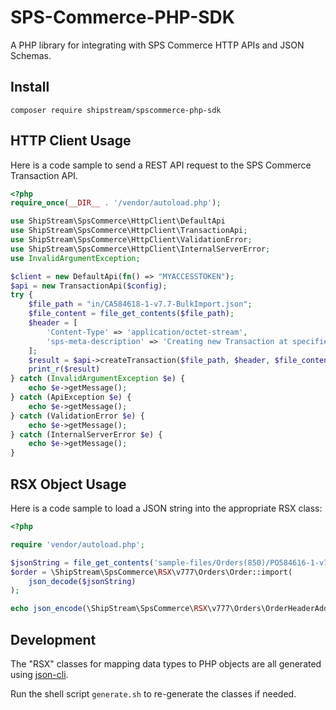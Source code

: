 # SPS-Commerce-PHP-SDK

A PHP library for integrating with SPS Commerce HTTP APIs and JSON Schemas. 

## Install

```shell
composer require shipstream/spscommerce-php-sdk
```

## HTTP Client Usage

Here is a code sample to send a REST API request to the SPS Commerce Transaction API.

```php
<?php
require_once(__DIR__ . '/vendor/autoload.php');

use ShipStream\SpsCommerce\HttpClient\DefaultApi
use ShipStream\SpsCommerce\HttpClient\TransactionApi;
use ShipStream\SpsCommerce\HttpClient\ValidationError;
use ShipStream\SpsCommerce\HttpClient\InternalServerError;
use InvalidArgumentException;

$client = new DefaultApi(fn() => "MYACCESSTOKEN");
$api = new TransactionApi($config);
try {
    $file_path = "in/CA584618-1-v7.7-BulkImport.json";
    $file_content = file_get_contents($file_path);
    $header = [
        'Content-Type' => 'application/octet-stream',
        'sps-meta-description' => 'Creating new Transaction at specified path',
    ];
    $result = $api->createTransaction($file_path, $header, $file_content);
    print_r($result)
} catch (InvalidArgumentException $e) {
    echo $e->getMessage();
} catch (ApiException $e) {
    echo $e->getMessage();
} catch (ValidationError $e) {
    echo $e->getMessage();
} catch (InternalServerError $e) {
    echo $e->getMessage();
}
```

## RSX Object Usage

Here is a code sample to load a JSON string into the appropriate RSX class:

```php
<?php

require 'vendor/autoload.php';

$jsonString = file_get_contents('sample-files/Orders(850)/PO584616-1-v7.7-DropShip.json');
$order = \ShipStream\SpsCommerce\RSX\v777\Orders\Order::import(
    json_decode($jsonString)
);

echo json_encode(\ShipStream\SpsCommerce\RSX\v777\Orders\OrderHeaderAddressItems::export($order->header->address[0]));
```

## Development

The "RSX" classes for mapping data types to PHP objects are all generated using [json-cli](https://github.com/swaggest/json-cli).

Run the shell script `generate.sh` to re-generate the classes if needed. 
